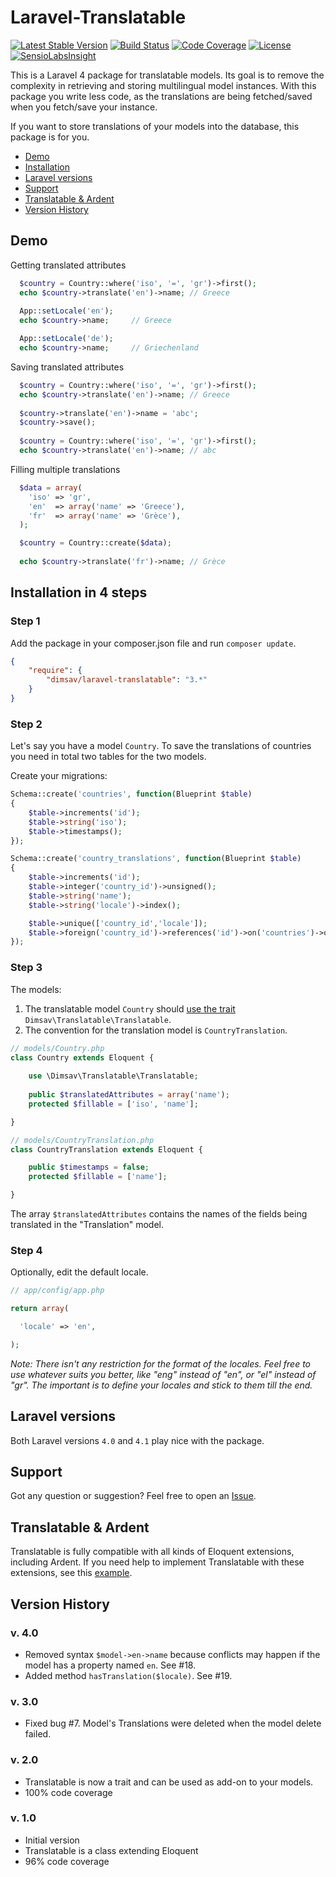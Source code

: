 Laravel-Translatable
====================

[![Latest Stable Version](http://img.shields.io/packagist/v/dimsav/laravel-translatable.svg)](https://packagist.org/packages/dimsav/laravel-translatable)
[![Build Status](https://travis-ci.org/dimsav/laravel-translatable.svg?branch=master)](https://travis-ci.org/dimsav/laravel-translatable)
[![Code Coverage](https://scrutinizer-ci.com/g/dimsav/laravel-translatable/badges/coverage.png?s=da6f88287610ff41bbfaf1cd47119f4333040e88)](https://scrutinizer-ci.com/g/dimsav/laravel-translatable/)
[![License](http://img.shields.io/packagist/l/dimsav/laravel-translatable.svg)](https://packagist.org/packages/dimsav/laravel-translatable)
[![SensioLabsInsight](https://insight.sensiolabs.com/projects/c105358a-3211-47e8-b662-94aa98d1eeee/mini.png)](https://insight.sensiolabs.com/projects/c105358a-3211-47e8-b662-94aa98d1eeee)

This is a Laravel 4 package for translatable models. Its goal is to remove the complexity in retrieving and storing multilingual model instances. With this package you write less code, as the translations are being fetched/saved when you fetch/save your instance.

If you want to store translations of your models into the database, this package is for you.

* [Demo](#what-is-this-package-doing)
* [Installation](#installation-in-4-steps)
* [Laravel versions](#laravel-versions)
* [Support](#support)
* [Translatable & Ardent](#translatable--ardent)
* [Version History](#version-history)


## Demo

Getting translated attributes

```php
  $country = Country::where('iso', '=', 'gr')->first();
  echo $country->translate('en')->name; // Greece
  
  App::setLocale('en');
  echo $country->name;     // Greece

  App::setLocale('de');
  echo $country->name;     // Griechenland
```

Saving translated attributes

```php
  $country = Country::where('iso', '=', 'gr')->first();
  echo $country->translate('en')->name; // Greece
  
  $country->translate('en')->name = 'abc';
  $country->save();
  
  $country = Country::where('iso', '=', 'gr')->first();
  echo $country->translate('en')->name; // abc
```

Filling multiple translations

```php
  $data = array(
    'iso' => 'gr',
    'en'  => array('name' => 'Greece'),
    'fr'  => array('name' => 'Grèce'),
  );

  $country = Country::create($data);
  
  echo $country->translate('fr')->name; // Grèce
```

## Installation in 4 steps

### Step 1

Add the package in your composer.json file and run `composer update`.

```json
{
    "require": {
        "dimsav/laravel-translatable": "3.*"
    }
}
```

### Step 2

Let's say you have a model `Country`. To save the translations of countries you need in total two tables for the two models.

Create your migrations:

```php
Schema::create('countries', function(Blueprint $table)
{
    $table->increments('id');
    $table->string('iso');
    $table->timestamps();
});

Schema::create('country_translations', function(Blueprint $table)
{
    $table->increments('id');
    $table->integer('country_id')->unsigned();
    $table->string('name');
    $table->string('locale')->index();

    $table->unique(['country_id','locale']);
    $table->foreign('country_id')->references('id')->on('countries')->onDelete('cascade');
});
```

### Step 3

The models:

1. The translatable model `Country` should [use the trait](http://www.sitepoint.com/using-traits-in-php-5-4/) `Dimsav\Translatable\Translatable`. 
2. The convention for the translation model is `CountryTranslation`.


```php
// models/Country.php
class Country extends Eloquent {
    
    use \Dimsav\Translatable\Translatable;
    
    public $translatedAttributes = array('name');
    protected $fillable = ['iso', 'name'];

}

// models/CountryTranslation.php
class CountryTranslation extends Eloquent {

    public $timestamps = false;
    protected $fillable = ['name'];

}
```

The array `$translatedAttributes` contains the names of the fields being translated in the "Translation" model.

### Step 4

Optionally, edit the default locale.

```php
// app/config/app.php

return array(

  'locale' => 'en',

);
```

*Note: There isn't any restriction for the format of the locales. Feel free to use whatever suits you better, like "eng" instead of "en", or "el" instead of "gr".  The important is to define your locales and stick to them till the end.*


## Laravel versions

Both Laravel versions `4.0` and `4.1` play nice with the package.

## Support

Got any question or suggestion? Feel free to open an [Issue](https://github.com/dimsav/laravel-translatable/issues/new).

## Translatable & Ardent

Translatable is fully compatible with all kinds of Eloquent extensions, including Ardent. If you need help to implement Translatable with these extensions, see this [example](https://gist.github.com/dimsav/9659552).

## Version History

### v. 4.0
* Removed syntax `$model->en->name` because conflicts may happen if the model has a property named `en`. See #18.
* Added method `hasTranslation($locale)`. See #19.

### v. 3.0
* Fixed bug #7. Model's Translations were deleted when the model delete failed.

### v. 2.0
* Translatable is now a trait and can be used as add-on to your models.
* 100% code coverage

### v. 1.0
* Initial version
* Translatable is a class extending Eloquent
* 96% code coverage
